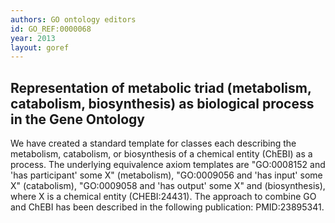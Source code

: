 ```yaml
--- 
authors: GO ontology editors
id: GO_REF:0000068
year: 2013
layout: goref
---
```


## Representation of metabolic triad (metabolism, catabolism, biosynthesis) as biological process in the Gene Ontology

We have created a standard template for classes each describing the metabolism, catabolism, or biosynthesis of a chemical entity (ChEBI) as a process. The underlying equivalence axiom templates are "GO:0008152 and 'has participant' some X" (metabolism), "GO:0009056 and 'has input' some X" (catabolism), "GO:0009058 and 'has output' some X" and (biosynthesis),  where X is a chemical entity (CHEBI:24431). The approach to combine GO and ChEBI has been described in the following publication: PMID:23895341.

